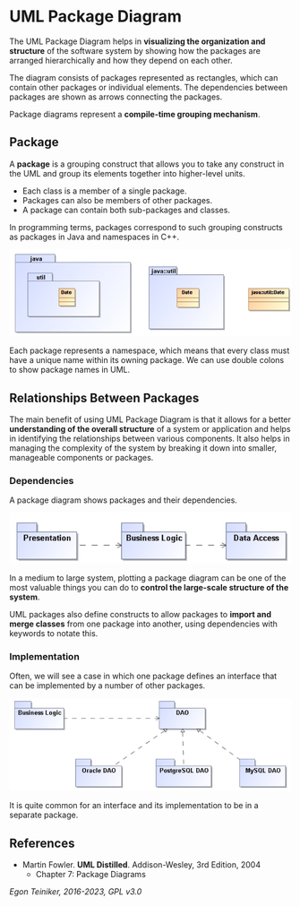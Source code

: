 # UML Package Diagram

The UML Package Diagram helps in **visualizing the organization and structure** of the software system 
by showing how the packages are arranged hierarchically and how they depend on each other. 

The diagram consists of packages represented as rectangles, which can contain other packages or individual 
elements. The dependencies between packages are shown as arrows connecting the packages.

Package diagrams represent a **compile-time grouping mechanism**.

## Package

A **package** is a grouping construct that allows you to take any construct in the UML and group its elements together
into higher-level units.

* Each class is a member of a single package.
* Packages can also be members of other packages.
* A package can contain both sub-packages and classes.

In programming terms, packages correspond to such grouping constructs as packages in Java and namespaces in C++.

![Namespaces](figures/PackageDiagram-Namespace.png)

Each package represents a namespace, which means that every class must have a unique name within its owning package.
We can use double colons to show package names in UML.


## Relationships Between Packages

The main benefit of using UML Package Diagram is that it allows for a better **understanding of the overall
structure** of a system or application and helps in identifying the relationships between various components.
It also helps in managing the complexity of the system by breaking it down into smaller, manageable components
or packages.


### Dependencies

A package diagram shows packages and their dependencies.

![Dependencies](figures/PackageDiagram-Dependencies.png)

In a medium to large system, plotting a package diagram can be
one of the most valuable things you can do to **control the
large-scale structure of the system**.

UML packages also define constructs to allow packages to **import
and merge classes** from one package into another, using dependencies
with keywords to notate this.


### Implementation

Often, we will see a case in which one package defines an interface that can be
implemented by a number of other packages.

![Implementation](figures/PackageDiagram-Implementation.png)

It is quite common for an interface and its implementation to be in a separate package.



## References

* Martin Fowler. **UML Distilled**. Addison-Wesley, 3rd Edition, 2004
  * Chapter 7: Package Diagrams
  
*Egon Teiniker, 2016-2023, GPL v3.0*
